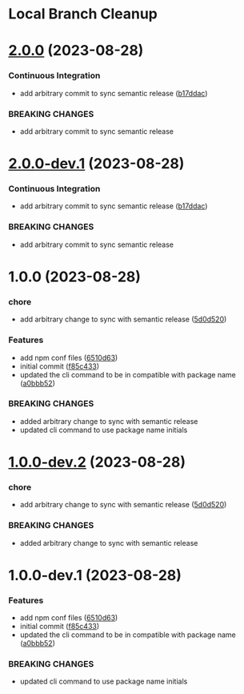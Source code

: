 # Local Branch Cleanup

# [2.0.0](https://github.com/demirtasdurmus/local-branch-cleanup/compare/v1.0.0...v2.0.0) (2023-08-28)


### Continuous Integration

* add arbitrary commit to sync semantic release ([b17ddac](https://github.com/demirtasdurmus/local-branch-cleanup/commit/b17ddacf559fd83b287d86eb04fe4819199a6ade))


### BREAKING CHANGES

* add arbitrary commit to sync semantic release

# [2.0.0-dev.1](https://github.com/demirtasdurmus/local-branch-cleanup/compare/v1.0.0...v2.0.0-dev.1) (2023-08-28)


### Continuous Integration

* add arbitrary commit to sync semantic release ([b17ddac](https://github.com/demirtasdurmus/local-branch-cleanup/commit/b17ddacf559fd83b287d86eb04fe4819199a6ade))


### BREAKING CHANGES

* add arbitrary commit to sync semantic release

# 1.0.0 (2023-08-28)


### chore

* add arbitrary change to sync with semantic release ([5d0d520](https://github.com/demirtasdurmus/local-branch-cleanup/commit/5d0d5206945db2be285e475281f0308b17f12e6c))


### Features

* add npm conf files ([6510d63](https://github.com/demirtasdurmus/local-branch-cleanup/commit/6510d632c419c10e5d73131841fc65070bbb9cba))
* initial commit ([f85c433](https://github.com/demirtasdurmus/local-branch-cleanup/commit/f85c433a666852bee176d9d811317f7a29395229))
* updated the cli command to be in compatible with package name ([a0bbb52](https://github.com/demirtasdurmus/local-branch-cleanup/commit/a0bbb521a6ecc02b6f3959e715656eb2a858c870))


### BREAKING CHANGES

* added arbitrary change to sync with semantic release
* updated cli command to use package name initials

# [1.0.0-dev.2](https://github.com/demirtasdurmus/local-branch-cleanup/compare/v1.0.0-dev.1...v1.0.0-dev.2) (2023-08-28)


### chore

* add arbitrary change to sync with semantic release ([5d0d520](https://github.com/demirtasdurmus/local-branch-cleanup/commit/5d0d5206945db2be285e475281f0308b17f12e6c))


### BREAKING CHANGES

* added arbitrary change to sync with semantic release

# 1.0.0-dev.1 (2023-08-28)


### Features

* add npm conf files ([6510d63](https://github.com/demirtasdurmus/local-branch-cleanup/commit/6510d632c419c10e5d73131841fc65070bbb9cba))
* initial commit ([f85c433](https://github.com/demirtasdurmus/local-branch-cleanup/commit/f85c433a666852bee176d9d811317f7a29395229))
* updated the cli command to be in compatible with package name ([a0bbb52](https://github.com/demirtasdurmus/local-branch-cleanup/commit/a0bbb521a6ecc02b6f3959e715656eb2a858c870))


### BREAKING CHANGES

* updated cli command to use package name initials
